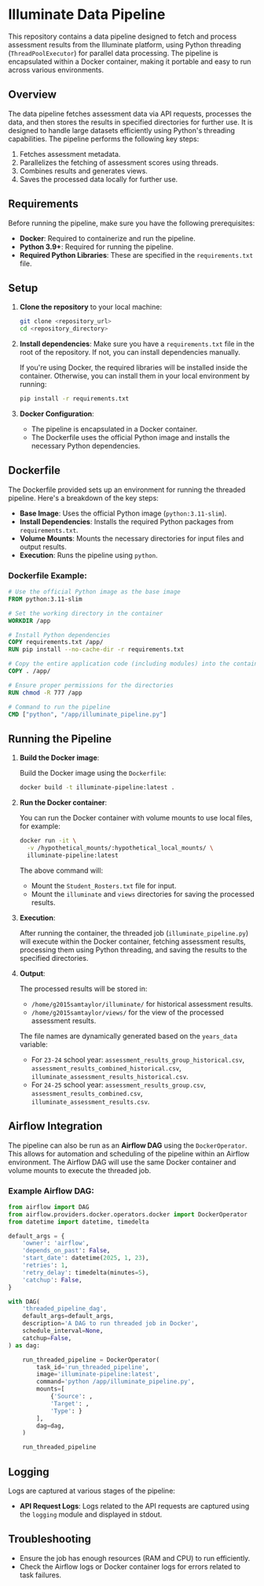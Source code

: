 # Illuminate Data Pipeline

This repository contains a data pipeline designed to fetch and process assessment results from the Illuminate platform, using Python threading (`ThreadPoolExecutor`) for parallel data processing. The pipeline is encapsulated within a Docker container, making it portable and easy to run across various environments.

## Overview

The data pipeline fetches assessment data via API requests, processes the data, and then stores the results in specified directories for further use. It is designed to handle large datasets efficiently using Python's threading capabilities. The pipeline performs the following key steps:

1. Fetches assessment metadata.
2. Parallelizes the fetching of assessment scores using threads.
3. Combines results and generates views.
4. Saves the processed data locally for further use.

## Requirements

Before running the pipeline, make sure you have the following prerequisites:

- **Docker**: Required to containerize and run the pipeline.
- **Python 3.9+**: Required for running the pipeline.
- **Required Python Libraries**: These are specified in the `requirements.txt` file.

## Setup

1. **Clone the repository** to your local machine:

    ```bash
    git clone <repository_url>
    cd <repository_directory>
    ```

2. **Install dependencies**:
    Make sure you have a `requirements.txt` file in the root of the repository. If not, you can install dependencies manually.

    If you're using Docker, the required libraries will be installed inside the container. Otherwise, you can install them in your local environment by running:

    ```bash
    pip install -r requirements.txt
    ```

3. **Docker Configuration**:

    - The pipeline is encapsulated in a Docker container.
    - The Dockerfile uses the official Python image and installs the necessary Python dependencies.

## Dockerfile

The Dockerfile provided sets up an environment for running the threaded pipeline. Here's a breakdown of the key steps:

- **Base Image**: Uses the official Python image (`python:3.11-slim`).
- **Install Dependencies**: Installs the required Python packages from `requirements.txt`.
- **Volume Mounts**: Mounts the necessary directories for input files and output results.
- **Execution**: Runs the pipeline using `python`.

### Dockerfile Example:

```dockerfile
# Use the official Python image as the base image
FROM python:3.11-slim

# Set the working directory in the container
WORKDIR /app

# Install Python dependencies
COPY requirements.txt /app/
RUN pip install --no-cache-dir -r requirements.txt

# Copy the entire application code (including modules) into the container
COPY . /app/

# Ensure proper permissions for the directories
RUN chmod -R 777 /app

# Command to run the pipeline
CMD ["python", "/app/illuminate_pipeline.py"]
```

## Running the Pipeline

1. **Build the Docker image**:
   
   Build the Docker image using the `Dockerfile`:

   ```bash
   docker build -t illuminate-pipeline:latest .
   ```

2. **Run the Docker container**:
   
   You can run the Docker container with volume mounts to use local files, for example:

   ```bash
   docker run -it \
     -v /hypothetical_mounts/:hypothetical_local_mounts/ \
     illuminate-pipeline:latest
   ```

   The above command will:
   - Mount the `Student_Rosters.txt` file for input.
   - Mount the `illuminate` and `views` directories for saving the processed results.

3. **Execution**:

   After running the container, the threaded job (`illuminate_pipeline.py`) will execute within the Docker container, fetching assessment results, processing them using Python threading, and saving the results to the specified directories.

4. **Output**:

   The processed results will be stored in:
   - `/home/g2015samtaylor/illuminate/` for historical assessment results.
   - `/home/g2015samtaylor/views/` for the view of the processed assessment results.

   The file names are dynamically generated based on the `years_data` variable:
   - For `23-24` school year: `assessment_results_group_historical.csv`, `assessment_results_combined_historical.csv`, `illuminate_assessment_results_historical.csv`.
   - For `24-25` school year: `assessment_results_group.csv`, `assessment_results_combined.csv`, `illuminate_assessment_results.csv`.

## Airflow Integration

The pipeline can also be run as an **Airflow DAG** using the `DockerOperator`. This allows for automation and scheduling of the pipeline within an Airflow environment. The Airflow DAG will use the same Docker container and volume mounts to execute the threaded job.

### Example Airflow DAG:

```python
from airflow import DAG
from airflow.providers.docker.operators.docker import DockerOperator
from datetime import datetime, timedelta

default_args = {
    'owner': 'airflow',
    'depends_on_past': False,
    'start_date': datetime(2025, 1, 23),
    'retries': 1,
    'retry_delay': timedelta(minutes=5),
    'catchup': False,
}

with DAG(
    'threaded_pipeline_dag',
    default_args=default_args,
    description='A DAG to run threaded job in Docker',
    schedule_interval=None,
    catchup=False,
) as dag:

    run_threaded_pipeline = DockerOperator(
        task_id='run_threaded_pipeline',
        image='illuminate-pipeline:latest',
        command='python /app/illuminate_pipeline.py',
        mounts=[
            {'Source': ,
            'Target': ,
            'Type': }
        ],
        dag=dag,
    )

    run_threaded_pipeline
```

## Logging

Logs are captured at various stages of the pipeline:

- **API Request Logs**: Logs related to the API requests are captured using the `logging` module and displayed in stdout.

## Troubleshooting

- Ensure the job has enough resources (RAM and CPU) to run efficiently.
- Check the Airflow logs or Docker container logs for errors related to task failures.

